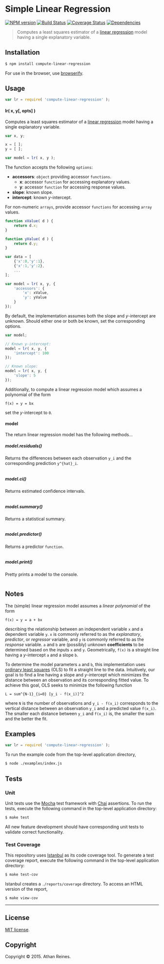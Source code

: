Simple Linear Regression
===
[![NPM version][npm-image]][npm-url] [![Build Status][travis-image]][travis-url] [![Coverage Status][coveralls-image]][coveralls-url] [![Dependencies][dependencies-image]][dependencies-url]

> Computes a least squares estimator of a [linear regression](http://en.wikipedia.org/wiki/Simple_linear_regression) model having a single explanatory variable.


## Installation

``` bash
$ npm install compute-linear-regression
```

For use in the browser, use [browserify](https://github.com/substack/node-browserify).


## Usage

``` javascript
var lr = require( 'compute-linear-regression' );
```

#### lr( x, y[, opts] )

Computes a least squares estimator of a [linear regression](http://en.wikipedia.org/wiki/Simple_linear_regression) model having a single explanatory variable. 

``` javascript
var x, y;

x = [ ];
y = [ ];

var model = lr( x, y );
```

The function accepts the following `options`:

* 	__accessors__: `object` providing accessor `functions`.
	-	__x__: accessor `function` for accessing explanatory values.
	-	__y__: accessor `function` for accessing response values.
*	__slope__: known slope.
*	__intercept__: known *y*-intercept.

For non-numeric `arrays`, provide accessor `functions` for accessing `array` values.

``` javascript
function xValue( d ) {
	return d.x;
}

function yValue( d ) {
	return d.y;
}

var data = [
	{'x':0,'y':1},
	{'x':1,'y':2},
	...
];

var model = lr( x, y, {
	'accessors': {
		'x': xValue,
		'y': yValue
	}
});
```

By default, the implementation assumes both the slope and *y*-intercept are unknown. Should either one or both be known, set the corresponding options.

``` javascript
var model;

// Known y-intercept:
model = lr( x, y, {
	'intercept': 100
});

// Known slope:
model = lr( x, y, {
	'slope': 5
});
```

Additionally, to compute a linear regression model which assumes a polynomial of the form

```
f(x) = y = bx
```

set the *y*-intercept to `0`.


#### model

The return linear regression model has the following methods...


##### model.residuals()

Returns the differences between each observation `y_i` and the corresponding prediction `y^{hat}_i`.

``` javascript

```


##### model.ci()

Returns estimated confidence intervals.

``` javascript

```


##### model.summary()

Returns a statistical summary.

``` javascript

```


##### model.predictor()

Returns a predictor `function`.

``` javascript

```


##### model.print()

Pretty prints a model to the console.

``` javascript

```






## Notes

The (simple) linear regression model assumes a *linear polynomial* of the form

```
f(x) = y = a + bx
```

describing the relationship between an independent variable `x` and a dependent variable `y`. `x` is commonly referred to as the *explanatory*, *predictor*, or *regressor* variable, and `y` is commonly referred to as the *response* variable. `a` and `b` are (possibly) unknown __coefficients__ to be determined based on the inputs `x` and `y`. Geometrically, `f(x)` is a straight line having a *y*-intercept `a` and a slope `b`.

To determine the model parameters `a` and `b`, this implementation uses [ordinary least squares](http://en.wikipedia.org/wiki/Ordinary_least_squares) (OLS) to fit a straight line to the data. Intuitively, our goal is to find a line having a slope and *y*-intercept which minimizes the distance between an observation and its corresponding fitted value. To achieve this goal, OLS seeks to minimize the following function

```
L = sum^{N-1}_{i=0} [y_i - f(x_i)]^2
```

where `N` is the number of observations and `y_i - f(x_i)` corresponds to the vertical distance between an observation `y_i` and a predicted value `f(x_i)`. The smaller each distance between `y_i` and `f(x_i)` is, the smaller the sum and the better the fit.



## Examples

``` javascript
var lr = require( 'compute-linear-regression' );
```

To run the example code from the top-level application directory,

``` bash
$ node ./examples/index.js
```



## Tests

### Unit

Unit tests use the [Mocha](http://mochajs.org/) test framework with [Chai](http://chaijs.com) assertions. To run the tests, execute the following command in the top-level application directory:

``` bash
$ make test
```

All new feature development should have corresponding unit tests to validate correct functionality.


### Test Coverage

This repository uses [Istanbul](https://github.com/gotwarlost/istanbul) as its code coverage tool. To generate a test coverage report, execute the following command in the top-level application directory:

``` bash
$ make test-cov
```

Istanbul creates a `./reports/coverage` directory. To access an HTML version of the report,

``` bash
$ make view-cov
```


---
## License

[MIT license](http://opensource.org/licenses/MIT). 


## Copyright

Copyright &copy; 2015. Athan Reines.


[npm-image]: http://img.shields.io/npm/v/compute-linear-regression.svg
[npm-url]: https://npmjs.org/package/compute-linear-regression

[travis-image]: http://img.shields.io/travis/compute-io/linear-regression/master.svg
[travis-url]: https://travis-ci.org/compute-io/linear-regression

[coveralls-image]: https://img.shields.io/coveralls/compute-io/linear-regression/master.svg
[coveralls-url]: https://coveralls.io/r/compute-io/linear-regression?branch=master

[dependencies-image]: http://img.shields.io/david/compute-io/linear-regression.svg
[dependencies-url]: https://david-dm.org/compute-io/linear-regression

[dev-dependencies-image]: http://img.shields.io/david/dev/compute-io/linear-regression.svg
[dev-dependencies-url]: https://david-dm.org/dev/compute-io/linear-regression

[github-issues-image]: http://img.shields.io/github/issues/compute-io/linear-regression.svg
[github-issues-url]: https://github.com/compute-io/linear-regression/issues

